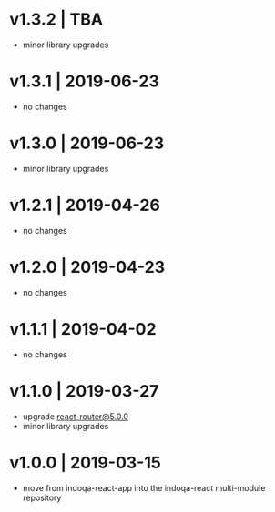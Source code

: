 # v1.3.2 | TBA
* minor library upgrades

# v1.3.1 | 2019-06-23
* no changes

# v1.3.0 | 2019-06-23
* minor library upgrades

# v1.2.1 | 2019-04-26
* no changes

# v1.2.0 | 2019-04-23
* no changes

# v1.1.1 | 2019-04-02
* no changes

# v1.1.0 | 2019-03-27
* upgrade react-router@5.0.0
* minor library upgrades

# v1.0.0 | 2019-03-15
* move from indoqa-react-app into the indoqa-react multi-module repository

